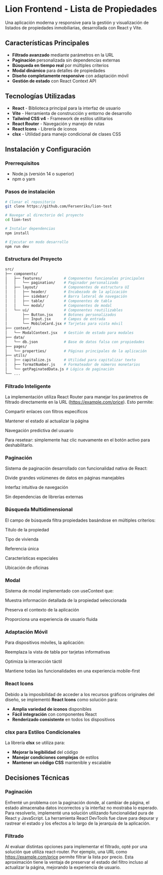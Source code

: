# Lion Frontend - Lista de Propiedades

Una aplicación moderna y responsive para la gestión y visualización de listados de propiedades inmobiliarias, desarrollada con React y Vite.

## Características Principales

- **Filtrado avanzado** mediante parámetros en la URL
- **Paginación** personalizada sin dependencias externas
- **Búsqueda en tiempo real** por múltiples criterios
- **Modal dinámico** para detalles de propiedades
- **Diseño completamente responsive** con adaptación móvil
- **Gestión de estado** con React Context API

## Tecnologías Utilizadas

- **React** - Biblioteca principal para la interfaz de usuario
- **Vite** - Herramienta de construcción y entorno de desarrollo
- **Tailwind CSS v4** - Framework de estilos utilitarios
- **React Router** - Navegación y manejo de rutas
- **React Icons** - Librería de iconos
- **clsx** - Utilidad para manejo condicional de clases CSS

## Instalación y Configuración

### Prerrequisitos
- Node.js (versión 14 o superior)
- npm o yarn

### Pasos de instalación

```bash
# Clonar el repositorio
git clone https://github.com/Fersenriks/lion-test

# Navegar al directorio del proyecto
cd lion-test

# Instalar dependencias
npm install

# Ejecutar en modo desarrollo
npm run dev

```
### Estructura del Proyecto
```bash
src/
├── components/
│   ├── features/          # Componentes funcionales principales
│   │   └── pagination/    # Paginador personalizado
│   ├── layout/            # Componentes de estructura UI
│   │   ├── header/        # Encabezado de la aplicación
│   │   ├── sidebar/       # Barra lateral de navegación
│   │   ├── table/         # Componentes de tabla
│   │   └── modal/         # Componentes de modal
│   └── ui/                # Componentes reutilizables
│       ├── Button.jsx     # Botones personalizados
│       ├── Input.jsx      # Campos de entrada
│       └── MobileCard.jsx # Tarjetas para vista móvil
├── context/
│   └── ModalContext.jsx   # Gestión de estado para modales
├── data/
│   └── db.json            # Base de datos falsa con propiedades
├── pages/
│   └── properties/        # Páginas principales de la aplicación
├── utils/
│   ├── capitalize.js      # Utilidad para capitalizar texto
│   ├── formatNumber.js    # Formateador de números monetarios
│   └── getPaginatedData.js # Lógica de paginación
└── ...
```
### Filtrado Inteligente
La implementación utiliza React Router para manejar los parámetros de filtrado directamente en la URL (https://example.com/price). Esto permite:

Compartir enlaces con filtros específicos

Mantener el estado al actualizar la página

Navegación predictiva del usuario

Para resetear: simplemente haz clic nuevamente en el botón activo para deshabilitarlo.

### Paginación 
Sistema de paginación desarrollado con funcionalidad nativa de React:

Divide grandes volúmenes de datos en páginas manejables

Interfaz intuitiva de navegación

Sin dependencias de librerías externas

### Búsqueda Multidimensional
El campo de búsqueda filtra propiedades basándose en múltiples criterios:

Título de la propiedad

Tipo de vivienda

Referencia única

Características especiales

Ubicación de oficinas

### Modal
Sistema de modal implementado con useContext que:

Muestra información detallada de la propiedad seleccionada

Preserva el contexto de la aplicación

Proporciona una experiencia de usuario fluida

### Adaptación Móvil
Para dispositivos móviles, la aplicación:

Reemplaza la vista de tabla por tarjetas informativas

Optimiza la interacción táctil

Mantiene todas las funcionalidades en una experiencia mobile-first

### React Icons
Debido a la imposibilidad de acceder a los recursos gráficos originales del diseño, se implementó **React Icons** como solución para:
- **Amplia variedad de iconos** disponibles
- **Fácil integración** con componentes React
- **Renderizado consistente** en todos los dispositivos

### clsx para Estilos Condicionales
La librería **clsx** se utiliza para:
- **Mejorar la legibilidad** del código
- **Manejar condiciones complejas** de estilos
- **Mantener un código CSS** mantenible y escalable

## Decisiones Técnicas
### Paginación
Enfrenté un problema con la paginación donde, al cambiar de página, el estado almacenaba datos incorrectos y la interfaz no mostraba lo esperado. Para resolverlo, implementé una solución utilizando funcionalidad pura de React y JavaScript. La herramienta React DevTools fue clave para depurar y rastrear el estado y los efectos a lo largo de la jerarquía de la aplicación.

### Filtrado
Al evaluar distintas opciones para implementar el filtrado, opté por una solución que utiliza react-router. Por ejemplo, una URL como https://example.com/price permite filtrar la lista por precio. Esta aproximación tiene la ventaja de preservar el estado del filtro incluso al actualizar la página, mejorando la experiencia de usuario.
